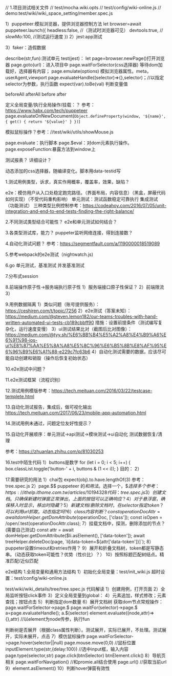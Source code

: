 // 1.项目测试相关文件
// test/mocha.wiki.opts
// test/config/wiki-online.js
// demo:test/wiki/wiki_space_setting/member.spec.js


1）puppeteer:模拟浏览器，提供浏览器控制方法
let browser=await puppeteer.launch({
    headless:false, //（测试时浏览器可见）
    devtools:true,  //
    slowMo:100, //测试运行速度
})
2）jest:app测试

3）faker：造假数据

describe(str,fun):测试单元
test(jest)：
let page=browser.newPage()打开浏览器
page.goto(url)：进入项目中
page.waitForSelector(css选择器) 等待dom加载好，选择器有内容；
page.emulate(options) 模拟浏览器属性。meta，userAgent,viewport
page.evaluateHandle((selector)=>{},selector)；//以指定selector为参数，执行函数
expect(var).toBe(val) 判断变量值

beforeAll
afterAll
before
after


定义全局变量/执行全局操作/挂载：？
参考：https://www.habx.com/tech/puppeteer
page.evaluateOnNewDocument(`
   Object.defineProperty(window, '${name}', {
     get() {
       return '${value}'
     }
   })
 `)

 模拟鼠标操作？参考：//test/wiki/utils/showMouse.js

 

 page.evaluate：执行脚本
 page.$eval：对dom元素执行操作。
 page.exposeFunction:暴露方法到window上

 测试报表？
 详细设计？



 动态添加的css选择器，随编译变化。脚本用data-testid写

1.测试用例类型，诉求，真实作用概率，覆盖率，效果，缺陷？

e2e：模仿用户从入口处稳定跑完路径。（界面布局，内容信息）（黑盒，屏蔽代码如何实现）（不受代码重构影响）
单元测试：测试函数稳定可靠执行
集成测试（功能测试）
三种类型比例控制参考：https://codeahoy.com/2016/07/05/unit-integration-and-end-to-end-tests-finding-the-right-balance/



2.不同测试类型结合可能性？
e2e和单元测试如何结合？

3.各类型测试库，能力？
puppeter监听网络连接，得到连接数？

4.自动化测试问题？
参考：https://segmentfault.com/a/1190000018519089

5.参考webpack的e2e测试（nightwatch.js)

6.go 单元测试，基准测试 并发基准测试


7.分布式session

8.前端操作原子性->服务端执行原子性
1）服务端接口原子性保证？
2）前端限流
3）

9.用例数据隔离
1）类似问题（账号提供服务）：https://ceshiren.com/t/topic/7256
2）e2e测试（答案未知）：https://medium.com/@steven.lemon182/our-teams-troubles-with-hand-written-automated-ui-tests-cb189cbbff90
措施：设置前提条件（测试编写复杂化，运行速度变慢）
3）ui测试结果比对（截图后比对图像）：https://medium.com/@tyy.sh/%E6%BB%B4%E5%A2%A8%E4%B9%A6%E6%91%98-ios-ui%E8%87%AA%E5%8A%A8%E5%8C%96%E6%B5%8B%E8%AF%95%E6%96%B9%E6%A1%88-e229c7fc63b6
4）自动化测试需要的数据，应该尽可能自动创建和销毁（操作后恢复初始状态）

10.e2e测试中问题？

11.e2e测试框架（流程识别）

12.测试用例模版参考：https://tech.meituan.com/2016/03/22/testcase-templete.html

13.自动化测试报告，集成后，做可视化输出
https://tech.meituan.com/2017/06/23/mobile-app-automation.html

14.测试用例未通过，问题定位友好性提示？

15.自动化开展顺序：单元测试->api测试->模块测试->ui自动化
测试数据恢复/清理

参考：https://zhuanlan.zhihu.com/p/81030253


16.test中陌生代码
1）buttons是数字
for (let i = 0; i < 5; i++) {
    box.classList.toggle('button-' + i, buttons & (1 << i));
}
目的：
2）

17.需要研究的用法
1）chai包
expect(obj).to.have.lengthOf(3)
参考：tree.spec.js
2）page.$$
puppeteer 的$和$$用法。$选择一个，$$选择多个
参考：https://ithelp.ithome.com.tw/articles/10194328
代码：tree.spec.js
3）创建文档。只确保新建时弹窗正常弹出，上面的按钮可以正确响应？
4）对于悬浮窗，确保移入时显示，移出时隐藏？
5）新建文档/删除文档时，在selector指定token？可以利用url抓取，动态指定吗?
6）class内容判断？
const operationDocAttr = await domHelper.getDomAttribute($operationDoc, ['class']);
    const isOpen = /open/.test(operationDocAttr.class);
7）挂载文档中，探测，删除添加的节点？(需要自己测试)
const attr = await domHelper.getDomAttribute($li.asElement(), ['data-token']);
    await treeHelper.deleteDoc(page, `li[data-token=${attr['data-token']}]`);
8）puppeter设置timeout和retries作用？
9）展开和折叠文档树，token都是写静态串。（动态获取token可能性？优势（性价比）？）
10）按照标题匹配树结点。精准匹配/近似匹配


e2e结构
1.全局变量和通用方法结构
1）初始化全局变量：test/init_wiki.js
超时设置：test/config/wiki-online.js




test/wiki/wiki_details/tree/tree.spec.js 代码解读
1）创建用例，打开页面
2）全局监听按钮click事件
3）定义全局变量到global：
4）元素追加，样式修改；元素查找；按钮点击
5）判断指定dom数量
6）展开文档树
获取dom节点常规操作：page.waitForSelector->page.$
page.waitFor(selector)->page.$
a=page.evaluateHandle();    a.$(selector)
element.evaluate((node,attr)=>{},attr)  //以element为node传参，执行fun

判断树是否展开（根据class属性判断）。测试展开，实际已展开，不处理。测试展开，实际未展开，点击
7）模仿鼠标操作
page.waitForSelector->page.hover(selector||null)
page.mouse.move(0,0)    //鼠标位置
inputElement.type(str,{delay:100})  //选中input框，输入内容
page.type(selector,str)
page.click(btnSelector)
btnElement.click()
8）导航页相关
page.waitForNavigation()    //和promie.all结合使用
page.url()  //获取当前url
9）element.asElement()
10）判断hover弹窗有效性







